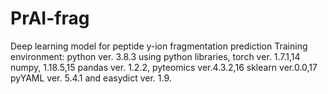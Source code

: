 # PrAI-frag

Deep learning model for peptide y-ion fragmentation prediction
Training environment:
python ver. 3.8.3 using python libraries, torch ver. 1.7.1,14 numpy, 1.18.5,15 pandas ver. 1.2.2, pyteomics ver.4.3.2,16 sklearn ver.0.0,17 
pyYAML ver. 5.4.1 and easydict ver. 1.9.
